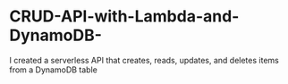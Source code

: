 # CRUD-API-with-Lambda-and-DynamoDB-
I created a serverless API that creates, reads, updates, and deletes items from a DynamoDB table
